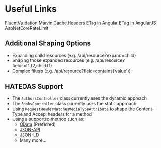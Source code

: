 # Useful Links

[FluentValidation](https://github.com/JeremySkinner/FluentValidation)
[Marvin.Cache.Headers](https://github.com/KevinDockx/HttpCacheHeaders)
[ETag in Angular](https://stackoverflow.com/questions/41782758/etag-implementation-in-angular2)
[ETag in AngularJS](https://github.com/shaungrady/angular-http-etag)
[AspNetCoreRateLimit](https://github.com/stefanprodan/AspNetCoreRateLimit)

## Additional Shaping Options

* Expanding child resources (e.g. /api/resource?expand=child)
* Shaping those expanded resources (e.g. /api/resource?fields=f1,f2,child.f1)
* Complex filters (e.g. /api/resource?field=contains('value'))

## HATEOAS Support

* The `AuthorsController` class currently uses the dynamic approach
* The `BooksController` class currently uses the static approach
* Using `RequestHeaderMatchesMediaTypeAttribute` to shape the Content-Type and Accept headers for a method
* Using a supported method such as:
  * [OData](http://www.odata.org/) (Preferred)
  * [JSON-API](http://jsonapi.org/)
  * [JSON-LD](http://json-ld.org/)
  * Many more...
